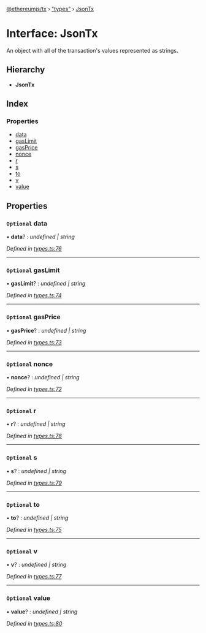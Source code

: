 [@ethereumjs/tx](../README.md) › ["types"](../modules/_types_.md) › [JsonTx](_types_.jsontx.md)

# Interface: JsonTx

An object with all of the transaction's values represented as strings.

## Hierarchy

* **JsonTx**

## Index

### Properties

* [data](_types_.jsontx.md#optional-data)
* [gasLimit](_types_.jsontx.md#optional-gaslimit)
* [gasPrice](_types_.jsontx.md#optional-gasprice)
* [nonce](_types_.jsontx.md#optional-nonce)
* [r](_types_.jsontx.md#optional-r)
* [s](_types_.jsontx.md#optional-s)
* [to](_types_.jsontx.md#optional-to)
* [v](_types_.jsontx.md#optional-v)
* [value](_types_.jsontx.md#optional-value)

## Properties

### `Optional` data

• **data**? : *undefined | string*

*Defined in [types.ts:76](https://github.com/ethereumjs/ethereumjs-vm/blob/master/packages/tx/src/types.ts#L76)*

___

### `Optional` gasLimit

• **gasLimit**? : *undefined | string*

*Defined in [types.ts:74](https://github.com/ethereumjs/ethereumjs-vm/blob/master/packages/tx/src/types.ts#L74)*

___

### `Optional` gasPrice

• **gasPrice**? : *undefined | string*

*Defined in [types.ts:73](https://github.com/ethereumjs/ethereumjs-vm/blob/master/packages/tx/src/types.ts#L73)*

___

### `Optional` nonce

• **nonce**? : *undefined | string*

*Defined in [types.ts:72](https://github.com/ethereumjs/ethereumjs-vm/blob/master/packages/tx/src/types.ts#L72)*

___

### `Optional` r

• **r**? : *undefined | string*

*Defined in [types.ts:78](https://github.com/ethereumjs/ethereumjs-vm/blob/master/packages/tx/src/types.ts#L78)*

___

### `Optional` s

• **s**? : *undefined | string*

*Defined in [types.ts:79](https://github.com/ethereumjs/ethereumjs-vm/blob/master/packages/tx/src/types.ts#L79)*

___

### `Optional` to

• **to**? : *undefined | string*

*Defined in [types.ts:75](https://github.com/ethereumjs/ethereumjs-vm/blob/master/packages/tx/src/types.ts#L75)*

___

### `Optional` v

• **v**? : *undefined | string*

*Defined in [types.ts:77](https://github.com/ethereumjs/ethereumjs-vm/blob/master/packages/tx/src/types.ts#L77)*

___

### `Optional` value

• **value**? : *undefined | string*

*Defined in [types.ts:80](https://github.com/ethereumjs/ethereumjs-vm/blob/master/packages/tx/src/types.ts#L80)*
